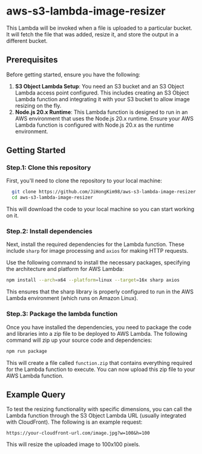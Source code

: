 # aws-s3-lambda-image-resizer

This Lambda will be invoked when a file is uploaded to a particular bucket. It will fetch the file that was added, resize it, and store the output in a different bucket.

## Prerequisites

Before getting started, ensure you have the following:

1. **S3 Object Lambda Setup**: You need an S3 bucket and an S3 Object Lambda access point configured. This includes creating an S3 Object Lambda function and integrating it with your S3 bucket to allow image resizing on the fly.
2. **Node.js 20.x Runtime**: This Lambda function is designed to run in an AWS environment that uses the Node.js 20.x runtime. Ensure your AWS Lambda function is configured with Node.js 20.x as the runtime environment.

## Getting Started

### Step.1: Clone this repository

First, you'll need to clone the repository to your local machine:

```bash
  git clone https://github.com/JiHongKim98/aws-s3-lambda-image-resizer.git
  cd aws-s3-lambda-image-resizer
```

This will download the code to your local machine so you can start working on it.

### Step.2: Install dependencies

Next, install the required dependencies for the Lambda function. These include `sharp` for image processing and `axios` for making HTTP requests.

Use the following command to install the necessary packages, specifying the architecture and platform for AWS Lambda:

```bash
npm install --arch=x64 --platform=linux --target=16x sharp axios
```

This ensures that the sharp library is properly configured to run in the AWS Lambda environment (which runs on Amazon Linux).

### Step.3: Package the lambda function

Once you have installed the dependencies, you need to package the code and libraries into a zip file to be deployed to AWS Lambda. The following command will zip up your source code and dependencies:

```bash
npm run package
```

This will create a file called `function.zip` that contains everything required for the Lambda function to execute. You can now upload this zip file to your AWS Lambda function.

## Example Query

To test the resizing functionality with specific dimensions, you can call the Lambda function through the S3 Object Lambda URL (usually integrated with CloudFront). The following is an example request:

```
https://your-cloudfront-url.com/image.jpg?w=100&h=100
```

This will resize the uploaded image to 100x100 pixels.
